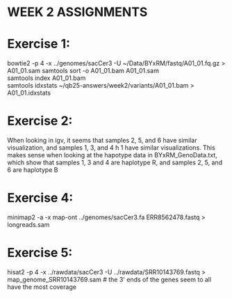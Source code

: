 # WEEK 2 ASSIGNMENTS #

# Exercise 1:
bowtie2 -p 4 -x ../genomes/sacCer3 -U ~/Data/BYxRM/fastq/A01_01.fq.gz > A01_01.sam
samtools sort -o A01_01.bam A01_01.sam  
samtools index A01_01.bam  
samtools idxstats ~/qb25-answers/week2/variants/A01_01.bam > A01_01.idxstats

# Exercise 2:
When looking in igv, it seems that samples 2, 5, and 6 have similar visualization, and samples 1, 3, and 4 h 1 have similar visualizations. This makes sense when looking at the hapotype data in BYxRM_GenoData.txt, which show that samples 1, 3 and 4 are haplotype R, and samples 2, 5, and 6 are haplotype B

# Exercise 4:
minimap2 -a -x map-ont ../genomes/sacCer3.fa ERR8562478.fastq > longreads.sam

# Exercise 5:
hisat2 -p 4 -x ../rawdata/sacCer3 -U ../rawdata/SRR10143769.fastq > map_genome_SRR10143769.sam
    # the 3' ends of the genes seem to all have the most coverage 